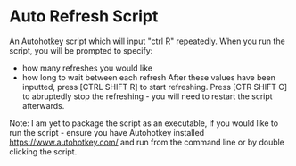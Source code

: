 # Auto Refresh Script 
An Autohotkey script which will input "ctrl R" repeatedly. 
When you run the script, you will be prompted to specify: 
* how many refreshes you would like 
* how long to wait between each refresh 
After these values have been inputted, press [CTRL SHIFT R] to start refreshing. 
Press [CTR SHIFT C] to abruptedly stop the refreshing - you will need to restart the script afterwards. 

Note: I am yet to package the script as an executable, if you would like to run the script - ensure you have Autohotkey installed https://www.autohotkey.com/ and run from the command line or by double clicking the script. 

